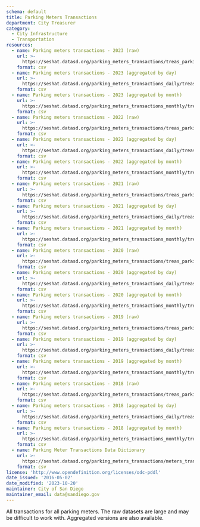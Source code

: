 ```yaml
---
schema: default
title: Parking Meters Transactions
department: City Treasurer
category:
  - City Infrastructure
  - Transportation
resources:
  - name: Parking meters transactions - 2023 (raw)
    url: >-
      https://seshat.datasd.org/parking_meters_transactions/treas_parking_payments_2023_datasd.csv
    format: csv
  - name: Parking meters transactions - 2023 (aggregated by day)
    url: >-
      https://seshat.datasd.org/parking_meters_transactions_daily/treas_meters_2023_pole_by_mo_day_datasd.csv
    format: csv
  - name: Parking meters transactions - 2023 (aggregated by month)
    url: >-
      https://seshat.datasd.org/parking_meters_transactions_monthly/treas_meters_2023_pole_by_month_datasd.csv
    format: csv
  - name: Parking meters transactions - 2022 (raw)
    url: >-
      https://seshat.datasd.org/parking_meters_transactions/treas_parking_payments_2022_datasd.csv
    format: csv
  - name: Parking meters transactions - 2022 (aggregated by day)
    url: >-
      https://seshat.datasd.org/parking_meters_transactions_daily/treas_meters_2022_pole_by_mo_day_datasd.csv
    format: csv
  - name: Parking meters transactions - 2022 (aggregated by month)
    url: >-
      https://seshat.datasd.org/parking_meters_transactions_monthly/treas_meters_2022_pole_by_month_datasd.csv
    format: csv
  - name: Parking meters transactions - 2021 (raw)
    url: >-
      https://seshat.datasd.org/parking_meters_transactions/treas_parking_payments_2021_datasd.csv
    format: csv
  - name: Parking meters transactions - 2021 (aggregated by day)
    url: >-
      https://seshat.datasd.org/parking_meters_transactions_daily/treas_meters_2021_pole_by_mo_day_datasd.csv
    format: csv
  - name: Parking meters transactions - 2021 (aggregated by month)
    url: >-
      https://seshat.datasd.org/parking_meters_transactions_monthly/treas_meters_2021_pole_by_month_datasd.csv
    format: csv
  - name: Parking meters transactions - 2020 (raw)
    url: >-
      https://seshat.datasd.org/parking_meters_transactions/treas_parking_payments_2020_datasd.csv
    format: csv
  - name: Parking meters transactions - 2020 (aggregated by day)
    url: >-
      https://seshat.datasd.org/parking_meters_transactions_daily/treas_meters_2020_pole_by_mo_day_datasd.csv
    format: csv
  - name: Parking meters transactions - 2020 (aggregated by month)
    url: >-
      https://seshat.datasd.org/parking_meters_transactions_monthly/treas_meters_2020_pole_by_month_datasd.csv
    format: csv
  - name: Parking meters transactions - 2019 (raw)
    url: >-
      https://seshat.datasd.org/parking_meters_transactions/treas_parking_payments_2019_datasd.csv
    format: csv
  - name: Parking meters transactions - 2019 (aggregated by day)
    url: >-
      https://seshat.datasd.org/parking_meters_transactions_daily/treas_meters_2019_pole_by_mo_day_datasd.csv
    format: csv
  - name: Parking meters transactions - 2019 (aggregated by month)
    url: >-
      https://seshat.datasd.org/parking_meters_transactions_monthly/treas_meters_2019_pole_by_month_datasd.csv
    format: csv
  - name: Parking meters transactions - 2018 (raw)
    url: >-
      https://seshat.datasd.org/parking_meters_transactions/treas_parking_payments_2018_datasd.csv
    format: csv
  - name: Parking meters transactions - 2018 (aggregated by day)
    url: >-
      https://seshat.datasd.org/parking_meters_transactions_daily/treas_meters_2018_pole_by_mo_day_datasd.csv
    format: csv
  - name: Parking meters transactions - 2018 (aggregated by month)
    url: >-
      https://seshat.datasd.org/parking_meters_transactions_monthly/treas_meters_2018_pole_by_month_datasd.csv
    format: csv
  - name: Parking Meter Transactions Data Dictionary
    url: >-
      https://seshat.datasd.org/parking_meters_transactions/meters_transactions_dictionary_datasd.csv
    format: csv
license: 'http://www.opendefinition.org/licenses/odc-pddl'
date_issued: '2016-05-02'
date_modified: '2023-10-20'
maintainer: City of San Diego
maintainer_email: data@sandiego.gov
---
```

All transactions for all parking meters. The raw datasets are large and
may be difficult to work with. Aggregated versions are also available.

<!-- more -->
